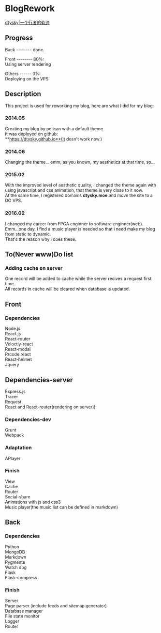 # BlogRework

[dtysky|一个行者的轨迹](http://dtysky.moe)

## Progress

Back -------- done.  

Front -------- 80%:  
Using server rendering  

Others ------ 0%:  
Deploying on the VPS 

## Description

This project is used for reworking my blog, here are what I did for my blog:  

### 2014.05

Creating my blog by pelican with a default theme.  
It was deployed on github:  
**https://dtysky.github.io**(It dosn't work now.)

### 2014.06

Changing the theme... emm, as you known, my aesthetics at that time, so...

### 2015.02

With the improved level of aesthetic quality, I  changed the theme again with using javascript and css animation, that theme is very close to it now.  
At the same time, I registered domains **dtysky.moe** and move the site to a DO VPS.

### 2016.02

I changed my career from FPGA enginner to software enginner(web).  
Emm...one day, I find a music player is needed so that i need make my blog from static to dynamic.  
That's the reason why i does these.  

## To(Never www)Do list

### Adding cache on server

One record will be added to cache while the server recives a request first time.  
All records in cache will be cleared when database is updated.

## Front

### Dependencies

Node.js  
React.js  
React-router  
Veloctiy-react  
React-modal  
Rrcode.react  
React-helmet  
Jquery  

## Dependencies-server
Express.js  
Tracer  
Request  
React and React-router(rendering on server))

### Dependencies-dev

Grunt  
Webpack  

### Adaptation

APlayer

### Finish

View  
Cache  
Router  
Social-share  
Animations with js and css3  
Music player(the music list can be defined in markdown)

## Back

### Dependencies

Python  
MongoDB  
Markdown  
Pygments  
Watch dog  
Flask  
Flask-compress

### Finish

Server  
Page parser (include feeds and sitemap generator)  
Database manager  
File state monitor  
Logger  
Router  